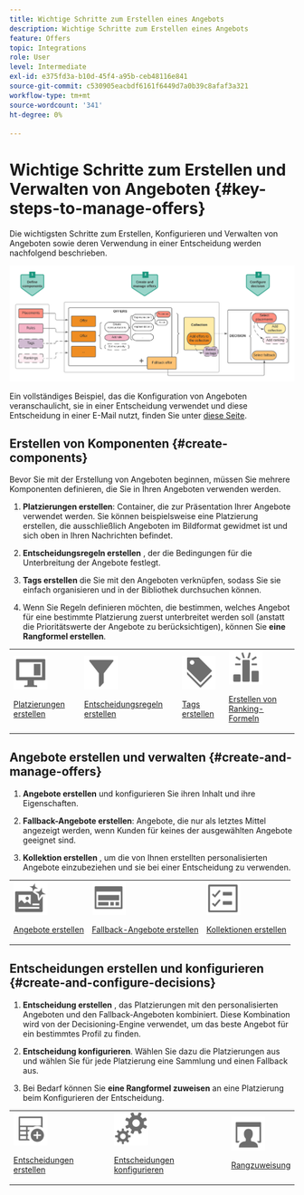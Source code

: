 ```yaml
---
title: Wichtige Schritte zum Erstellen eines Angebots
description: Wichtige Schritte zum Erstellen eines Angebots
feature: Offers
topic: Integrations
role: User
level: Intermediate
exl-id: e375fd3a-b10d-45f4-a95b-ceb48116e841
source-git-commit: c530905eacbdf6161f6449d7a0b39c8afaf3a321
workflow-type: tm+mt
source-wordcount: '341'
ht-degree: 0%

---
```


# Wichtige Schritte zum Erstellen und Verwalten von Angeboten {#key-steps-to-manage-offers}

Die wichtigsten Schritte zum Erstellen, Konfigurieren und Verwalten von Angeboten sowie deren Verwendung in einer Entscheidung werden nachfolgend beschrieben.

![](../assets/offer-create-manage-process.png)

Ein vollständiges Beispiel, das die Konfiguration von Angeboten veranschaulicht, sie in einer Entscheidung verwendet und diese Entscheidung in einer E-Mail nutzt, finden Sie unter [diese Seite](../offers-e2e.md).

## Erstellen von Komponenten {#create-components}

Bevor Sie mit der Erstellung von Angeboten beginnen, müssen Sie mehrere Komponenten definieren, die Sie in Ihren Angeboten verwenden werden.

1. **Platzierungen erstellen**: Container, die zur Präsentation Ihrer Angebote verwendet werden. Sie können beispielsweise eine Platzierung erstellen, die ausschließlich Angeboten im Bildformat gewidmet ist und sich oben in Ihren Nachrichten befindet.

1. **Entscheidungsregeln erstellen** , der die Bedingungen für die Unterbreitung der Angebote festlegt.

1. **Tags erstellen** die Sie mit den Angeboten verknüpfen, sodass Sie sie einfach organisieren und in der Bibliothek durchsuchen können.

1. Wenn Sie Regeln definieren möchten, die bestimmen, welches Angebot für eine bestimmte Platzierung zuerst unterbreitet werden soll (anstatt die Prioritätswerte der Angebote zu berücksichtigen), können Sie **eine Rangformel erstellen**.

<table>
<tr>
<td><img src="../../assets/do-not-localize/icon-placement.svg" width="60px"><p><a href="../offer-library/creating-placements.md">Platzierungen erstellen</a></p></td>
<td><img src="../../assets/do-not-localize/icon-rules.svg" width="60px"><p><a href="../offer-library/creating-decision-rules.md">Entscheidungsregeln erstellen</a></p></td>
<td><img src="../../assets/do-not-localize/icon-tags.svg" width="60px"><p><a href="../offer-library/creating-tags.md">Tags erstellen</a></p></td>
<td><img src="../../assets/do-not-localize/icon-ranking.svg" width="60px"><p><a href="../ranking/create-ranking-formulas.md">Erstellen von Ranking-Formeln</a></p></td>
</table>

## Angebote erstellen und verwalten {#create-and-manage-offers}

1. **Angebote erstellen** und konfigurieren Sie ihren Inhalt und ihre Eigenschaften.

1. **Fallback-Angebote erstellen**: Angebote, die nur als letztes Mittel angezeigt werden, wenn Kunden für keines der ausgewählten Angebote geeignet sind.

1. **Kollektion erstellen** , um die von Ihnen erstellten personalisierten Angebote einzubeziehen und sie bei einer Entscheidung zu verwenden.

<table>
<tr>
<td><img src="../../assets/do-not-localize/icon-offer.svg" width="60px"><p><a href="../offer-library/creating-personalized-offers.md">Angebote erstellen</a></p></td>
<td><img src="../../assets/do-not-localize/icon-fallback.svg" width="60px"><p><a href="../offer-library/creating-fallback-offers.md">Fallback-Angebote erstellen</a></p></td>
<td><img src="../../assets/do-not-localize/icon-collection.svg" width="60px"><p><a href="../offer-library/creating-collections.md">Kollektionen erstellen</a></p></td></tr>
</table>

## Entscheidungen erstellen und konfigurieren {#create-and-configure-decisions}

1. **Entscheidung erstellen** , das Platzierungen mit den personalisierten Angeboten und den Fallback-Angeboten kombiniert. Diese Kombination wird von der Decisioning-Engine verwendet, um das beste Angebot für ein bestimmtes Profil zu finden.

1. **Entscheidung konfigurieren**. Wählen Sie dazu die Platzierungen aus und wählen Sie für jede Platzierung eine Sammlung und einen Fallback aus.

1. Bei Bedarf können Sie **eine Rangformel zuweisen** an eine Platzierung beim Konfigurieren der Entscheidung.

<table>
<tr>
<td><img src="../../assets/do-not-localize/icon-decision.svg" width="60px"><p><a href="../offer-activities/create-offer-activities.md">Entscheidungen erstellen</a></p></td>
<td><img src="../../assets/do-not-localize/icon-configure-decision.svg" width="60px"><p><a href="../offer-activities/create-offer-activities.md#add-offers">Entscheidungen konfigurieren</a></p></td>
<td><img src="../../assets/do-not-localize/icon-assign-ranking.svg" width="60px"><p><a href="../offer-activities/configure-offer-selection.md#assign-ranking-formula">Rangzuweisung</a></p></td>
</tr>
</table>

